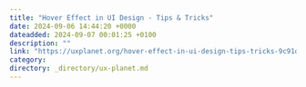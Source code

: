 ```yaml
---
title: "Hover Effect in UI Design - Tips & Tricks"
date: 2024-09-06 14:44:20 +0000
dateadded: 2024-09-07 00:01:25 +0100
description: ""
link: "https://uxplanet.org/hover-effect-in-ui-design-tips-tricks-9c91d1a2bf22?source=rss----819cc2aaeee0---4"
category:
directory: _directory/ux-planet.md
---
```

